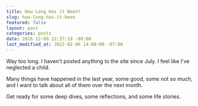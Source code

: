 ```yaml
---
title: How Long Has it Been?
slug: how-long-has-it-been
featured: false
layout: post
categories: posts
date: 2016-12-09 12:37:19 -08:00
last_modified_at: 2022-02-06 14:00:00 -07:00
---
```


Way too long. I haven't posted anything to the site since July. I feel like I've neglected a child.

Many things have happened in the last year, some good, some not so much, and I want to talk about all of them over the next month.

Get ready for some deep dives, some reflections, and some life stories.


